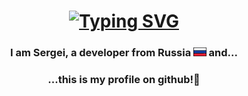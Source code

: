 
<h1 align="center"><a href="https://git.io/typing-svg"><img src="https://readme-typing-svg.herokuapp.com?font=Fira+Code&size=30&pause=1000&color=02DC00&center=true&random=false&width=435&lines=Hello+World+" alt="Typing SVG" /></a>
<h3 align="center" color:#02DC00FF;">I am Sergei, a developer from Russia <img src="https://raw.githubusercontent.com/Sergei2906/Sergei2906/main/img/russia.png" height="14"/> and...</h3>
<h3 align="center" color:#02DC00FF;">...this is my profile on github!🙂</h3>

